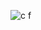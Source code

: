 ![c f](https://user-images.githubusercontent.com/22425782/53644585-f06f6200-3c5c-11e9-8a17-fa863feb03d7.jpeg)
